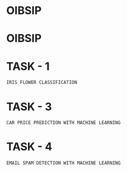 # OIBSIP
# OIBSIP
#  TASK - 1 

    IRIS FLOWER CLASSIFICATION

# TASK - 3 
    CAR PRICE PREDICTION WITH MACHINE LEARNING

# TASK - 4
    EMAIL SPAM DETECTION WITH MACHINE LEARNING
